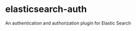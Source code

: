 elasticsearch-auth
==================

An authentication and authorization plugin for Elastic Search
